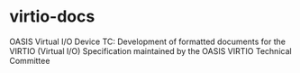 # virtio-docs
OASIS Virtual I/O Device TC: Development of formatted documents for the VIRTIO (Virtual I/O) Specification maintained by the OASIS VIRTIO Technical Committee
